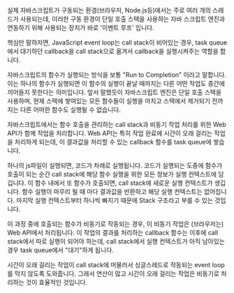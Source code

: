 실제 자바스크립트가 구동되는 환경(브라우저, Node.js등)에서는 주로 여러 개의 스레드가 사용되는데, 이러한 구동 환경이 단일 호출 스택을 사용하는 자바 스크립트 엔진과 연동하기 위해 사용되는 장치가 바로 '이벤트 루프' 입니다.

핵심만 말하자면, JavaScript event loop는 call stack이 비어있는 경우, task queue에서 대기하던 callback을 call stack으로 옮겨서 callback을 실행시켜주는 역할을 합니다.

자바스크립트의 함수가 실행되는 방식을 보통 "Run to Completion" 이라고 말합니다. 이는 하나의 함수가 실행되면 이 함수의 실행이 끝날 때까지는 다른 어떤 작업도 중간에 끼어들지 못한다는 의미입니다. 앞서 말했듯이 자바스크립트 엔진은 단일 호출 스택을 사용하며, 현재 스택에 쌓여있는 모든 함수들이 실행을 마치고 스택에서 제거되기 전까지는 다른 어떠한 함수도 실행될 수 없습니다.

자바스크립트에서는 함수 호출을 관리하는 call stack과 비동기 작업 처리를 위한 Web API가 함께 작업을 처리합니다. Web API는 특히 작업 완료에 시간이 오래 걸리는 작업을 처리하게 되는데, 이 결과값을 처리할 수 있는 callback 함수를 task queue에 쌓습니다.

하나의 js파일이 실행되면, 코드가 차례로 실행됩니다. 코드가 실행되는 도중에 함수가 호출이 되는 순간 call stack에 해당 함수 실행을 위한 모든 정보가 실행 컨텍스트에 담깁니다. 이 함수 내에서 또 함수가 호출되면, call stack에 새로운 실행 컨텍스트가 생깁니다. 함수 실행이 마무리 될 때 마다 결과값을 반환하고 해당 실행 컨텍스트는 없어집니다. 마지막 실행 컨텍스트부터 하나씩 빠지기 때문에 Stack 구조라고 부를 수 있는 것입니다.

이 과정 중에 호출되는 함수가 비동기로 작동되는 경우, 이 비동기 작업은 (브라우저는) Web API에서 처리됩니다.  이 작업의 결과를 처리하는 callback 함수는 이후에 call stack에서 따로 실행이 되어야 하는데, call stack에서 실행 컨텍스트가 아직 남아있는 경우 task queue에서 "대기"하게 됩니다.

시간이 오래 걸리는 작업이 call stack에 머물러서 싱글스레드로 작동되는 event loop를 막지 않도록 도와줍니다. 그래서 연산이 많고 시간이 오래 걸리는 작업은 비동기로 처리하는 것이 효율적인 것입니다.